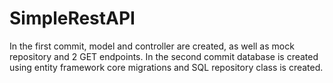 # SimpleRestAPI

In the first commit, model and controller are created, as well as mock repository and 2 GET endpoints.
In the second commit database is created using entity framework core migrations and SQL repository class is created.

